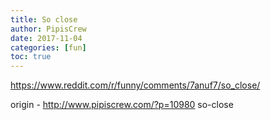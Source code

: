 ```yaml
---
title: So close
author: PipisCrew
date: 2017-11-04
categories: [fun]
toc: true
---
```


https://www.reddit.com/r/funny/comments/7anuf7/so_close/

origin - http://www.pipiscrew.com/?p=10980 so-close
